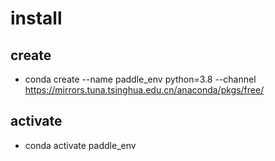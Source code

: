 # install 
## create
* conda create --name paddle_env python=3.8 --channel https://mirrors.tuna.tsinghua.edu.cn/anaconda/pkgs/free/
## activate
* conda activate paddle_env 
